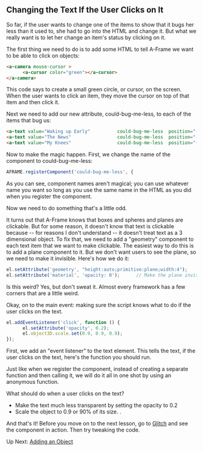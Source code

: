 ## Changing the Text If the User Clicks on It

So far, if the user wants to change one of the items to show that it bugs her less than it used to, she had to go into the HTML and change it. But what we really want is to let her change an item's status by clicking on it.

The first thing we need to do is to add some HTML to tell A-Frame we want to be able to click on objects:

```html
<a-camera mouse-cursor >
      <a-cursor color="green"></a-cursor>
</a-camera>
```

This code says to create a small green circle, or cursor, on the screen. When the user wants to click an item, they move the cursor on top of that item and then click it.

Next we need to add our new attribute, could-bug-me-less, to each of the items that bug us:

```html
<a-text value="Waking up Early"          could-bug-me-less  position="-1.1 1.0 -1.5" color="red" font="kelsonsans"></a-text>
<a-text value="The News"                 could-bug-me-less  position="-1.1 2 -1.5"   color="red" font="kelsonsans"></a-text>
<a-text value="My Knees"                 could-bug-me-less  position="-1.1 1.5 -1.5" color="red" font="kelsonsans"></a-text>
```

Now to make the magic happen. First, we change the name of the component to could-bug-me-less:

```js
AFRAME.registerComponent('could-bug-me-less', {
```

As you can see, component names aren't magical; you can use whatever name you want so long as you use the same name in the HTML as you did when you register the component.

Now we need to do something that's a little odd.

 It turns out that A-Frame knows that boxes and spheres and planes are clickable. But for some reason, it doesn't know that text is clickable because -- for reasons I don't understand --  it doesn't treat text as a 3 dimensional object. To fix that, we need to add a "geometry" component to each text item that we want to make clickable. The easiest way to do this is to add a plane component to it. But we don't want users to see the plane, so we need to make it invisible. Here's how we do it:

```js
el.setAttribute('geometry', "height:auto;primitive:plane;width:4");
el.setAttribute('material', 'opacity: 0');      // Make the plane invisible
```            

Is this weird? Yes, but don't sweat it. Almost every framework has a few corners that are a little weird.

Okay, on to the main event: making sure the script knows what to do if the user clicks on the text.

```js
el.addEventListener('click', function () {
      el.setAttribute('opacity', 0.2);
      el.object3D.scale.set(0.9, 0.9, 0.9);    
});
```

First, we add an "event listener" to the text element. This tells the text, if the user clicks on the text, here's the function you should run. 

Just like when we register the component, instead of creating a separate function and then calling it, we will do it all in one shot by using an anonymous function.

What should do when a user clicks on the text?

- Make the text much less transparent by setting the opacity to 0.2 
- Scale the object to 0.9 or 90% of its size. .

And that's it! Before you move on to the next lesson, go to [Glitch]() and see the component in action. Then try tweaking the code. 

Up Next: [Adding an Object](30-clickable-2.html)